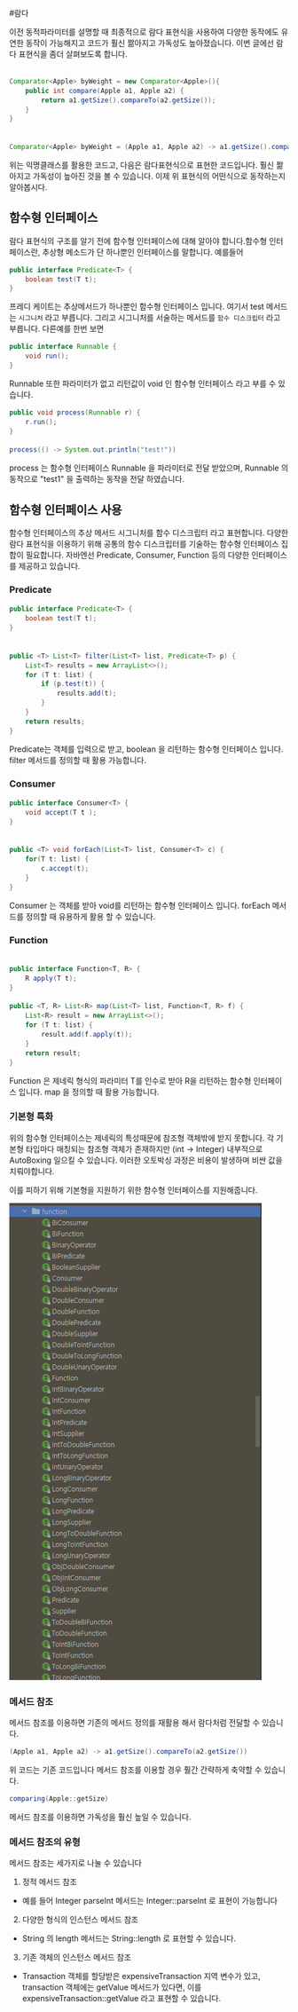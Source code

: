 #람다

이전 동적파라미터를 설명할 때 최종적으로 람다 표현식을 사용하여 다양한 동작에도 유연한 동작이 가능해지고 코드가 훨신 짦아지고 가독성도 높아졌습니다.
이번 글에선 람다 표현식을 좀더 살펴보도록 합니다.

```java

Comparator<Apple> byWeight = new Comparator<Apple>(){
    public int compare(Apple a1, Apple a2) {
        return a1.getSize().compareTo(a2.getSize());
    }
}


Comparator<Apple> byWeight = (Apple a1, Apple a2) -> a1.getSize().compareTo(a2.getSize())
```
위는 익명클래스를 활용한 코드고, 다음은 람다표현식으로 표현한 코드입니다. 훨신 짦아지고 가독성이 높아진 것을 볼 수 있습니다. 이제 위 표현식의 어떤식으로
동작하는지 알아봅시다.

## 함수형 인터페이스
람다 표현식의 구조를 알기 전에 함수형 인터페이스에 대해 알아야 합니다.함수형 인터페이스란, 추상형 메소드가 단 하나뿐인 인터페이스를 말합니다. 예를들어

```java
public interface Predicate<T> {
    boolean test(T t);
}
```
프레디 케이트는 추상메서드가 하나뿐인 함수형 인터페이스 입니다. 여기서 test 메서드는 `시그니처` 라고 부릅니다. 그리고 시그니처를 서술하는 메서드를
`함수 디스크립터` 라고 부릅니다. 다른예를 한번 보면

```java
public interface Runnable {
    void run();
}
```
Runnable 또한 파라미터가 없고 리턴값이 void 인 함수형 인터페이스 라고 부를 수 있습니다.

```java
public void process(Runnable r) {
    r.run();    
}

process(() -> System.out.println("test!"))
```
process 는 함수형 인터페이스 Runnable 을 파라미터로 전달 받았으며, Runnable 의 동작으로 "test1" 을 출력하는 동작을 전달 하였습니다.


## 함수형 인터페이스 사용
함수형 인터페이스의 추상 메서드 시그니처를 함수 디스크립터 라고 표현합니다. 다양한 람다 표현식을 이용하기 위해 공통의 함수 디스크립터를 기술하는 함수형
인터페이스 집합이 필요합니다. 자바엔선 Predicate, Consumer, Function 등의 다양한 인터페이스를 제공하고 있습니다.

### Predicate
```java
public interface Predicate<T> {
    boolean test(T t);
}


public <T> List<T> filter(List<T> list, Predicate<T> p) {
    List<T> results = new ArrayList<>();
    for (T t: list) {
        if (p.test(t)) {
            results.add(t);
        }
    }
    return results;
}
```
Predicate는 객체를 입력으로 받고, boolean 을 리턴하는 함수형 인터페이스 입니다. filter 메서드를 정의할 때 활용 가능합니다.

### Consumer
```java
public interface Consumer<T> {
    void accept(T t );
}


public <T> void forEach(List<T> list, Consumer<T> c) {
    for(T t: list) {
        c.accept(t);
    }
}
```
Consumer 는 객체를 받아 void를 리턴하는 함수형 인터페이스 입니다. forEach 메서드를 정의할 때 유용하게 활용 할 수 있습니다.

### Function

```java

public interface Function<T, R> {
    R apply(T t);
}

public <T, R> List<R> map(List<T> list, Function<T, R> f) {
    List<R> result = new ArrayList<>(); 
    for (T t: list) {
        result.add(f.apply(t));
    }
    return result;
}
```
Function 은 제네릭 형식의 파라미터 T를 인수로 받아 R을 리턴하는 함수형 인터페이스 입니다. map 을 정의할 때 활용 가능합니다.

### 기본형 특화
위의 함수형 인터페이스는 제네릭의 특성때문에 참조형 객체밖에 받지 못합니다. 각 기본형 타입마다 매칭되는 참조형 객체가 존재하지만 (int -> Integer)
내부적으로 AutoBoxing 일으킬 수 있습니다. 이러한 오토박싱 과정은 비용이 발생하며 비싼 값을 치뤄야합니다. 

이를 피하기 위해 기본형을 지원하기 위한 함수형 인터페이스를 지원해줍니다. 

![img_1.png](img/img_1.png)



### 메서드 참조
메서드 참조를 이용하면 기존의 메서드 정의를 재활용 해서 람다처럼 전달할 수 있습니다.
```java
(Apple a1, Apple a2) -> a1.getSize().compareTo(a2.getSize())
```
위 코드는 기존 코드입니다 메서드 참조를 이용할 경우 훨간 간략하게 축약할 수 있습니다.
```java
comparing(Apple::getSize)
```
메서드 참조를 이용하면 가독성을 훨신 높일 수 있습니다.


### 메서드 참조의 유형
메서드 참조는 세가지로 나눌 수 있습니다
1. 정적 메서드 참조
 - 예를 들어 Integer parseInt 메서드는 Integer::parseInt 로 표현이 가능합니다
2. 다양한 형식의 인스턴스 메서드 참조
 - String 의 length 메서드는 String::length 로 표현할 수 있습니다.
3. 기존 객체의 인스턴스 메서드 참조 
 - Transaction 객체를 할당받은 expensiveTransaction 지역 변수가 있고, transaction 객체에는 getValue 메서드가 있다면, 이를 expensiveTransaction::getValue 라고
표현할 수 있습니다.